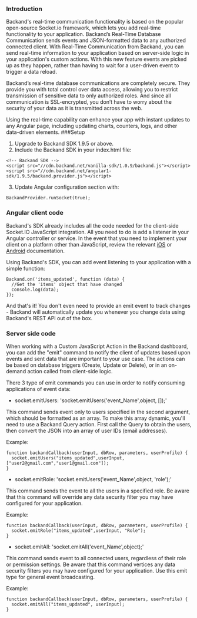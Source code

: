 ### Introduction
Backand's real-time communication functionality is based on the popular open-source Socket.io framework, which lets you add real-time functionality to your application. Backand’s Real-Time Database Communication sends events and JSON-formatted data to any authorized connected client. With Real-Time Communication from Backand, you can send real-time information to your application based on server-side logic in your application's custom actions. With this new feature events are picked up as they happen, rather than having to wait for a user-driven event to trigger a data reload.

Backand’s real-time database communications are completely secure. They provide you with total control over data access, allowing you to restrict transmission of sensitive data to only authorized roles. And since all communication is SSL-encrypted, you don’t have to worry about the security of your data as it is transmitted across the web.

Using the real-time capability can enhance your app with instant updates to any Angular page, including updating charts, counters, logs, and other data-driven elements.
###Setup

1. Upgrade to Backand SDK 1.9.5 or above.
2. Include the Backand SDK in your index.html file:

  ```
<!-- Backand SDK -->
<script src="//cdn.backand.net/vanilla-sdk/1.0.9/backand.js"></script>
<script src="//cdn.backand.net/angular1-sdk/1.9.5/backand.provider.js"></script>            
  ```

3. Update Angular configuration section with:

  ```
BackandProvider.runSocket(true);
  ```

### Angular client code

Backand's SDK already includes all the code needed for the client-side Socket.IO JavaScript integration. All you need to do is add a listener in your Angular controller or service. In the event that you need to implement your client on a platform other than JavaScript, review the relevant [iOS](http://socket.io/blog/socket-io-on-ios/) or [Android](http://socket.io/blog/native-socket-io-and-android/) documentation.

Using Backand's SDK, you can add event listening to your application with a simple function:

```
Backand.on('items_updated', function (data) {
  //Get the 'items' object that have changed
  console.log(data);
});
```

And that's it! You don't even need to provide an emit event to track changes - Backand will automatically update you whenever you change data using Backand's REST API out of the box.
### Server side code

When working with a Custom JavaScript Action in the Backand dashboard, you can add the "emit" command to notify the client of updates based upon events and sent data that are important to your use case. The actions can be based on database triggers (Create, Update or Delete), or in an on-demand action called from client-side logic.

There 3 type of emit commands you can use in order to notify consuming applications of event data:

* socket.emitUsers: 'socket.emitUsers('event_Name',object, []);'

This command sends event only to users specified in the second argument, which should be formatted as an array. To make this array dynamic, you'll need to use a Backand Query action. First call the Query to obtain the users, then convert the JSON into an array of user IDs (email addresses).

Example:

```
function backandCallback(userInput, dbRow, parameters, userProfile) {
  socket.emitUsers("items_updated",userInput, ["user2@gmail.com","user1@gmail.com"]);
}
```

* socket.emitRole: 'socket.emitUsers('event_Name',object, 'role');'

This command sends the event to all the users in a specified role. Be aware that this command will override any data security filter you may have configured for your application.

Example:

```
function backandCallback(userInput, dbRow, parameters, userProfile) {
  socket.emitRole("items_updated",userInput, "Role");
}
```

* socket.emitAll: 'socket.emitAll('event_Name',object);'

This command sends event to all connected users, regardless of their role or permission settings. Be aware that this command vertices any data security filters you may have configured for your application. Use this emit type for general event broadcasting.

Example:

```
function backandCallback(userInput, dbRow, parameters, userProfile) {
  socket.emitAll("items_updated", userInput);
}
```
